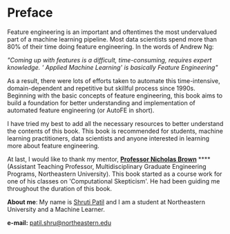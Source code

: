 # Preface

Feature engineering is an important and oftentimes the most undervalued part of a machine learning pipeline. Most data scientists spend more than 80% of their time doing feature engineering. In the words of Andrew Ng:

_"Coming up with features is a difficult, time-consuming, requires expert knowledge. ' Applied Machine Learning' is basically Feature Engineering"_

As a result, there were lots of efforts taken to automate this time-intensive, domain-dependent and repetitive but skillful process since 1990s. Beginning with the basic concepts of feature engineering, this book aims to build a foundation for better understanding and implementation of automated feature engineering \(or AutoFE in short\).

I have tried my best to add all the necessary resources to better understand the contents of this book. This book is recommended for students, machine learning practitioners, data scientists and anyone interested in learning more about feature engineering.

At last, I would like to thank my mentor, [**Professor Nicholas Brown**](https://www.linkedin.com/in/nikbearbrown/) ****\(Assistant Teaching Professor,  Multidisciplinary Graduate Engineering Programs, Northeastern University\). This book started as a course work for one of his classes on 'Computational Skepticism'. He had been guiding me throughout the duration of this book.



**About me**: My name is [Shruti Patil](https://www.linkedin.com/in/shruti-patil-93b03798/) and I am a student at Northeastern University and a Machine Learner.

**e-mail:** patil.shru@northeastern.edu


